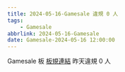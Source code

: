 ```yaml
---
title: 2024-05-16-Gamesale 違規 0 人
tags:
    - Gamesale
abbrlink: 2024-05-16-Gamesale
date: Gamesale-2024-05-16 12:00:00
---
```

Gamesale 板 [板規連結](https://www.ptt.cc/bbs/Gossiping/M.1637425085.A.07D.html)
昨天違規 0 人
